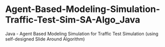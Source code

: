 # Agent-Based-Modeling-Simulation-Traffic-Test-Sim-SA-Algo_Java
Java - Agent Based Modeling Simulation for Traffic Test Simulation (using self-designed Slide Around Algorithm)
